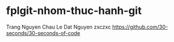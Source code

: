 # fplgit-nhom-thuc-hanh-git
Trang Nguyen
Chau Le
Dat Nguyen
zxczxc
https://github.com/30-seconds/30-seconds-of-code
